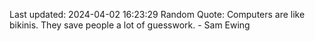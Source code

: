 Last updated: 2024-04-02 16:23:29
Random Quote: Computers are like bikinis. They save people a lot of guesswork. - Sam Ewing